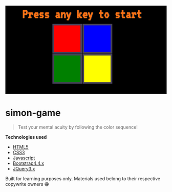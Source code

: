<a href="https://jsebaltazar.github.io/simon-game/game.html"><img src="https://github.com/jsebaltazar/simon-game/blob/master/images/screenshot.png" title="simon-game" alt="simon-game"></a>

# simon-game

>Test your mental acuity by following the color sequence!

**Technologies used**
- <a href="https://developer.mozilla.org/en-US/docs/Web/Guide/HTML/HTML5">HTML5</a>
- <a href="https://developer.mozilla.org/en-US/docs/Web/CSS"> CSS3</a>
- <a href="https://developer.mozilla.org/en-US/docs/Web/JavaScript"> Javascript</a>
- <a href="https://getbootstrap.com/"> Bootstrap4.4.x</a>
- <a href="https://jquery.com/"> JQuery3.x</a>

Built for learning purposes only. Materials used belong to their respective copywrite owners 😁
